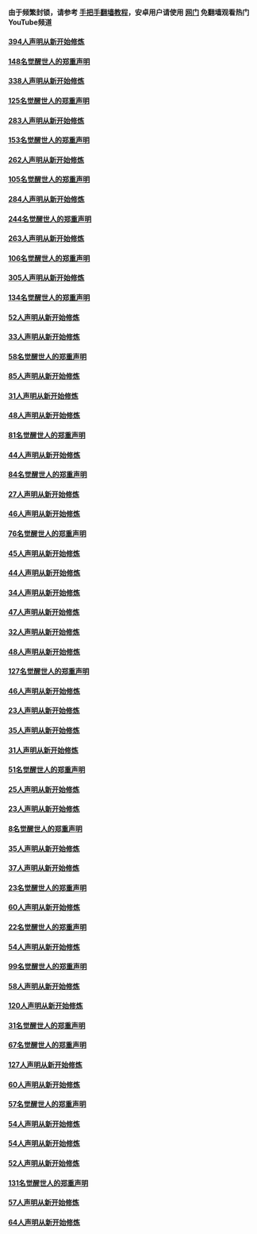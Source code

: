 #### 由于频繁封锁，请参考 [手把手翻墙教程](https://github.com/gfw-breaker/guides/wiki/)，安卓用户请使用 [网门](https://github.com/gfw-breaker/nogfw/blob/master/dl.md?t=05030501) 免翻墙观看热门YouTube频道 

#### [394人声明从新开始修炼](../pages/91/423914.md?t=05030501) 

#### [148名觉醒世人的郑重声明](../pages/91/423913.md?t=05030501) 

#### [338人声明从新开始修炼](../pages/91/423540.md?t=05030501) 

#### [125名觉醒世人的郑重声明](../pages/91/423539.md?t=05030501) 

#### [283人声明从新开始修炼](../pages/91/423296.md?t=05030501) 

#### [153名觉醒世人的郑重声明](../pages/91/423295.md?t=05030501) 

#### [262人声明从新开始修炼](../pages/91/423004.md?t=05030501) 

#### [105名觉醒世人的郑重声明](../pages/91/423003.md?t=05030501) 

#### [284人声明从新开始修炼](../pages/91/422707.md?t=05030501) 

#### [244名觉醒世人的郑重声明](../pages/91/422706.md?t=05030501) 

#### [263人声明从新开始修炼](../pages/91/422553.md?t=05030501) 

#### [106名觉醒世人的郑重声明](../pages/91/422552.md?t=05030501) 

#### [305人声明从新开始修炼](../pages/91/422153.md?t=05030501) 

#### [134名觉醒世人的郑重声明](../pages/91/422152.md?t=05030501) 

#### [52人声明从新开始修炼](../pages/91/421846.md?t=05030501) 

#### [33人声明从新开始修炼](../pages/91/421804.md?t=05030501) 

#### [58名觉醒世人的郑重声明](../pages/91/421845.md?t=05030501) 

#### [85人声明从新开始修炼](../pages/91/421769.md?t=05030501) 

#### [31人声明从新开始修炼](../pages/91/421763.md?t=05030501) 

#### [48人声明从新开始修炼](../pages/91/421605.md?t=05030501) 

#### [81名觉醒世人的郑重声明](../pages/91/421656.md?t=05030501) 

#### [44人声明从新开始修炼](../pages/91/421544.md?t=05030501) 

#### [84名觉醒世人的郑重声明](../pages/91/421543.md?t=05030501) 

#### [27人声明从新开始修炼](../pages/91/421465.md?t=05030501) 

#### [46人声明从新开始修炼](../pages/91/421454.md?t=05030501) 

#### [76名觉醒世人的郑重声明](../pages/91/421453.md?t=05030501) 

#### [45人声明从新开始修炼](../pages/91/421452.md?t=05030501) 

#### [44人声明从新开始修炼](../pages/91/421422.md?t=05030501) 

#### [34人声明从新开始修炼](../pages/91/421322.md?t=05030501) 

#### [47人声明从新开始修炼](../pages/91/421264.md?t=05030501) 

#### [32人声明从新开始修炼](../pages/91/421225.md?t=05030501) 

#### [48人声明从新开始修炼](../pages/91/421202.md?t=05030501) 

#### [127名觉醒世人的郑重声明](../pages/91/421224.md?t=05030501) 

#### [46人声明从新开始修炼](../pages/91/421203.md?t=05030501) 

#### [23人声明从新开始修炼](../pages/91/421138.md?t=05030501) 

#### [35人声明从新开始修炼](../pages/91/421122.md?t=05030501) 

#### [31人声明从新开始修炼](../pages/91/421081.md?t=05030501) 

#### [51名觉醒世人的郑重声明](../pages/91/421080.md?t=05030501) 

#### [25人声明从新开始修炼](../pages/91/421020.md?t=05030501) 

#### [23人声明从新开始修炼](../pages/91/420884.md?t=05030501) 

#### [8名觉醒世人的郑重声明](../pages/91/420883.md?t=05030501) 

#### [35人声明从新开始修炼](../pages/91/420809.md?t=05030501) 

#### [37人声明从新开始修炼](../pages/91/420766.md?t=05030501) 

#### [23名觉醒世人的郑重声明](../pages/91/420765.md?t=05030501) 

#### [60人声明从新开始修炼](../pages/91/420727.md?t=05030501) 

#### [22名觉醒世人的郑重声明](../pages/91/420726.md?t=05030501) 

#### [54人声明从新开始修炼](../pages/91/420529.md?t=05030501) 

#### [99名觉醒世人的郑重声明](../pages/91/420528.md?t=05030501) 

#### [58人声明从新开始修炼](../pages/91/420198.md?t=05030501) 

#### [120人声明从新开始修炼](../pages/91/420141.md?t=05030501) 

#### [31名觉醒世人的郑重声明](../pages/91/420197.md?t=05030501) 

#### [67名觉醒世人的郑重声明](../pages/91/420140.md?t=05030501) 

#### [127人声明从新开始修炼](../pages/91/420082.md?t=05030501) 

#### [60人声明从新开始修炼](../pages/91/420081.md?t=05030501) 

#### [57名觉醒世人的郑重声明](../pages/91/420080.md?t=05030501) 

#### [54人声明从新开始修炼](../pages/91/419533.md?t=05030501) 

#### [54人声明从新开始修炼](../pages/91/419532.md?t=05030501) 

#### [52人声明从新开始修炼](../pages/91/419531.md?t=05030501) 

#### [131名觉醒世人的郑重声明](../pages/91/419530.md?t=05030501) 

#### [57人声明从新开始修炼](../pages/91/419430.md?t=05030501) 

#### [64人声明从新开始修炼](../pages/91/419429.md?t=05030501) 

